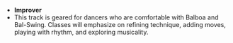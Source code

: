 * __Improver__
* This track is geared for dancers who are comfortable with Balboa and Bal-Swing. Classes will emphasize on refining technique, adding moves, playing with rhythm, and exploring musicality.
